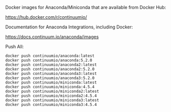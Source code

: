 Docker images for Anaconda/Miniconda that are available from Docker Hub:

https://hub.docker.com/r/continuumio/

Documentation for Anaconda Integrations, including Docker:

https://docs.continuum.io/anaconda/images


Push All:

```
docker push continuumio/anaconda:latest
docker push continuumio/anaconda:5.2.0
docker push continuumio/anaconda2:latest
docker push continuumio/anaconda2:5.2.0
docker push continuumio/anaconda3:latest
docker push continuumio/anaconda3:5.2.0
docker push continuumio/miniconda:latest
docker push continuumio/miniconda:4.5.4
docker push continuumio/miniconda2:latest
docker push continuumio/miniconda2:4.5.4
docker push continuumio/miniconda3:latest
docker push continuumio/miniconda3:4.5.4
```

